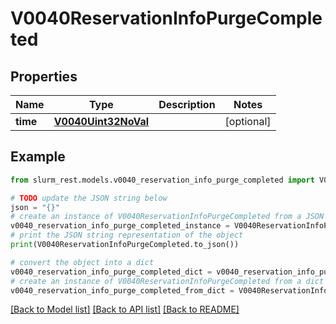 # V0040ReservationInfoPurgeCompleted


## Properties

Name | Type | Description | Notes
------------ | ------------- | ------------- | -------------
**time** | [**V0040Uint32NoVal**](V0040Uint32NoVal.md) |  | [optional] 

## Example

```python
from slurm_rest.models.v0040_reservation_info_purge_completed import V0040ReservationInfoPurgeCompleted

# TODO update the JSON string below
json = "{}"
# create an instance of V0040ReservationInfoPurgeCompleted from a JSON string
v0040_reservation_info_purge_completed_instance = V0040ReservationInfoPurgeCompleted.from_json(json)
# print the JSON string representation of the object
print(V0040ReservationInfoPurgeCompleted.to_json())

# convert the object into a dict
v0040_reservation_info_purge_completed_dict = v0040_reservation_info_purge_completed_instance.to_dict()
# create an instance of V0040ReservationInfoPurgeCompleted from a dict
v0040_reservation_info_purge_completed_from_dict = V0040ReservationInfoPurgeCompleted.from_dict(v0040_reservation_info_purge_completed_dict)
```
[[Back to Model list]](../README.md#documentation-for-models) [[Back to API list]](../README.md#documentation-for-api-endpoints) [[Back to README]](../README.md)


